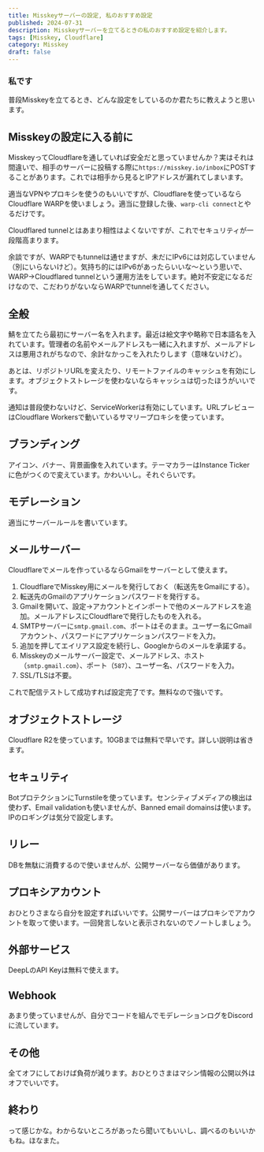 ```yaml
---
title: Misskeyサーバーの設定, 私のおすすめ設定
published: 2024-07-31
description: Misskeyサーバーを立てるときの私のおすすめ設定を紹介します。
tags: [Misskey, Cloudflare]
category: Misskey
draft: false
---
```


### 私です

普段Misskeyを立てるとき、どんな設定をしているのか君たちに教えようと思います。

## Misskeyの設定に入る前に

MisskeyってCloudflareを通していれば安全だと思っていませんか？実はそれは間違いで、相手のサーバーに投稿する際に`https://misskey.io/inbox`にPOSTすることがあります。これでは相手から見るとIPアドレスが漏れてしまいます。

適当なVPNやプロキシを使うのもいいですが、Cloudflareを使っているならCloudflare WARPを使いましょう。適当に登録した後、`warp-cli connect`とやるだけです。

Cloudflared tunnelとはあまり相性はよくないですが、これでセキュリティが一段階高まります。

余談ですが、WARPでもtunnelは通せますが、未だにIPv6には対応していません（別にいらないけど）。気持ち的にはIPv6があったらいいな〜という思いで、WARP→Cloudflared tunnelという運用方法をしています。絶対不安定になるだけなので、こだわりがないならWARPでtunnelを通してください。

## 全般

鯖を立てたら最初にサーバー名を入れます。最近は絵文字や略称で日本語名を入れています。管理者の名前やメールアドレスも一緒に入れますが、メールアドレスは悪用されがちなので、余計なかっこを入れたりします（意味ないけど）。

あとは、リポジトリURLを変えたり、リモートファイルのキャッシュを有効にします。オブジェクトストレージを使わないならキャッシュは切ったほうがいいです。

通知は普段使わないけど、ServiceWorkerは有効にしています。URLプレビューはCloudflare Workersで動いているサマリープロキシを使っています。

## ブランディング

アイコン、バナー、背景画像を入れています。テーマカラーはInstance Tickerに色がつくので変えています。かわいいし。それぐらいです。

## モデレーション

適当にサーバールールを書いています。

## メールサーバー

Cloudflareでメールを作っているならGmailをサーバーとして使えます。

1. CloudflareでMisskey用にメールを発行しておく（転送先をGmailにする）。
2. 転送先のGmailのアプリケーションパスワードを発行する。
3. Gmailを開いて、設定→アカウントとインポートで他のメールアドレスを追加。メールアドレスにCloudflareで発行したものを入れる。
4. SMTPサーバーに`smtp.gmail.com`、ポートはそのまま。ユーザー名にGmailアカウント、パスワードにアプリケーションパスワードを入力。
5. 追加を押してエイリアス設定を続行し、Googleからのメールを承諾する。
6. Misskeyのメールサーバー設定で、メールアドレス、ホスト（`smtp.gmail.com`）、ポート（`587`）、ユーザー名、パスワードを入力。
7. SSL/TLSは不要。

これで配信テストして成功すれば設定完了です。無料なので強いです。

## オブジェクトストレージ

Cloudflare R2を使っています。10GBまでは無料で早いです。詳しい説明は省きます。

## セキュリティ

BotプロテクションにTurnstileを使っています。センシティブメディアの検出は使わず、Email validationも使いませんが、Banned email domainsは使います。IPのロギングは気分で設定します。

## リレー

DBを無駄に消費するので使いませんが、公開サーバーなら価値があります。

## プロキシアカウント

おひとりさまなら自分を設定すればいいです。公開サーバーはプロキシでアカウントを取って使います。一回発言しないと表示されないのでノートしましょう。

## 外部サービス

DeepLのAPI Keyは無料で使えます。

## Webhook

あまり使っていませんが、自分でコードを組んでモデレーションログをDiscordに流しています。

## その他

全てオフにしておけば負荷が減ります。おひとりさまはマシン情報の公開以外はオフでいいです。

## 終わり

って感じかな。わからないところがあったら聞いてもいいし、調べるのもいいかもね。ほなまた。
